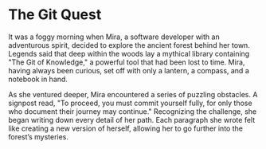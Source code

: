 # The Git Quest

It was a foggy morning when Mira, a software developer with an adventurous spirit, decided to explore the ancient forest behind her town. Legends said that deep within the woods lay a mythical library containing "The Git of Knowledge," a powerful tool that had been lost to time. Mira, having always been curious, set off with only a lantern, a compass, and a notebook in hand.

As she ventured deeper, Mira encountered a series of puzzling obstacles. A signpost read, "To proceed, you must commit yourself fully, for only those who document their journey may continue." Recognizing the challenge, she began writing down every detail of her path. Each paragraph she wrote felt like creating a new version of herself, allowing her to go further into the forest’s mysteries.